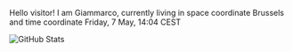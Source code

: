 Hello visitor! I am Giammarco, currently living in space coordinate Brussels and time coordinate Friday, 7 May, 14:04 CEST

![GitHub Stats](https://github-readme-stats.vercel.app/api?username=grcasanova)
